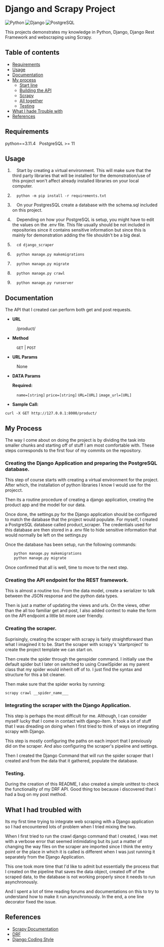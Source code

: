 # Django and Scrapy Project

![Python](https://img.shields.io/badge/python-3670A0?style=for-the-badge&logo=python&logoColor=ffdd54)
![Django](https://img.shields.io/badge/Django-092E20?style=for-the-badge&logo=django&logoColor=white)
![PostgreSQL](https://img.shields.io/badge/PostgreSQL-316192?style=for-the-badge&logo=postgresql&logoColor=white)

This projects demonstrates my knowledge in Python, Django, Django Rest Framework and webscraping using Scrapy.

## Table of contents

- [Requirements](#requirements)
- [Usage](#usage)
- [Documentation](#documentation)
- [My process](#my-process)
  - [Start line](#creating-the-django-application-and-preparing-the-postgresql-database.)
  - [Building the API](#creating-the-api-endpoint-for-the-rest-framework.)
  - [Scrapy](#creating-the-scraper.)
  - [All together](#integrating-the-scraper-with-the-django-application.)
  - [Testing](#testing.)
- [What I hade Trouble with](#what-i-had-troubled-with)
- [References](#references)

## Requirements

python==3.11.4 &nbsp;
PostgreSQL >= 11

## Usage

1. &emsp;Start by creating a virtual environment. This will make sure that the third party libraries that will be installed for the demonstration/use of this project won't affect already installed libraries on your local computer.

1. &emsp;```python -m pip install -r requirements.txt```

1. &emsp;On your PostgresSQL create a database with the schema.sql included on this project.

1. &emsp;Depending on how your PostgreSQL is setup, you might have to edit the values on the .env file. This file usually should be not included in repositories since it contains sensitive information but since this is mainly for demonstration adding the file shouldn't be a big deal. 

1. &emsp;```cd django_scraper```

1. &emsp;```python manage.py makemigrations```

1. &emsp;```python manage.py migrate```

1. &emsp;```python manage.py crawl```

1. &emsp;```python manage.py runserver```

## Documentation

The API that I created can perform both get and post requests. 

* **URL**

    &emsp;/product/

* **Method**

    &emsp;`GET` | `POST`

* **URL Params**

    &emsp;None

* **DATA Params**

    **Required:**

    &emsp;`name=[string]`
    `price=[string]`
    `URL=[URL]`
    `image_url=[URL]`

* **Sample Call:**

```curl -X GET http://127.0.0.1:8000/product/```

## My Process

The way I come about on doing the project is by dividing the task into smaller chunks and starting off of stuff I am most comfortable with. These steps corresponds to the first four of my commits on the repository.

### Creating the Django Application and preparing the PostgreSQL database.

This step of course starts with creating a virtual environment for the project.
After which, the installation of python libraries I know I would use for the projecct. 

Then its a routine procedure of creating a django application, creating the product app and the model for our data.

Once done, the settings.py for the Django application should be configured to match the database that the project would populate. For myself, I created a PostgreSQL database called product_scraper. The credentials used for this database are then stored in a .env file to hide sensitive information that would normally be left on the settings.py

Once the database has been setup, run the following commands:
```cmd
    python manage.py makemigrations
    python manage.py migrate
```

Once confirmed that all is well, time to move to the next step.

### Creating the API endpoint for the REST framework.

This is almost a routine too. From the data model, create a serializer to talk between the JSON response and the python data types. 

Then is just a matter of updating the views and urls. On the views, other than the all too familiar get and post, I also added context to make the form on the API endpoint a little bit more user friendly.

### Creating the scraper.

Suprisingly, creating the scraper with scrapy is fairly straightforward than what I imagined it to be. Start the scraper with scrapy's 'startproject' to create the project template we can start on.

Then create the spider through the genspider command. I initially use the default spider but I later on switched to using CrawlSpider as my parent class that my spider would inherit off of to. I just find the syntax and structure for this a bit cleaner.

Then make sure that the spider works by running:

```scrapy crawl __spider_name___```

### Integrating the scraper with the Django Application.

This step is perhaps the most difficult for me. Although, I can consider myself lucky that I come in contact with django-item. It took a lot of stuff that I was dreading on doing when I first tried to think of ways on integrating scrapy with Django. 

This step is mostly configuring the paths on each import that I previously did on the scraper. And also configuring the scraper's pipeline and settings.

Then I created the Django Command that will run the spider scraper that I created and from the data that it gathered, populate the database.

### Testing.

During the creation of this README, I also created a simple unittest to check the functionality of my DRF API. Good thing too because i discovered that I had a bug on my post method. 

## What I had troubled with

Its my first time trying to integrate web scraping with a Django application so I had encountered lots of problem when I tried mixing the two. 

When I first tried to run the crawl django command that I created, I was met with a verbose error that seemed intimidating but its just a matter of changing the way files on the scraper are imported since I think the entry point or the place in which it is called is different when I was just running it separately from the Django Application.

This one took more time that I'd like to admit but essentially the process that I created on the pipeline that saves the data object, created off of the scraped data, to the database is not working properly since it needs to run asynchronously. 

And I spent a lot of time reading forums and documentations on this to try to understand how to make it run asynchronously. In the end, a one line decorator fixed the issue.

## References

- [Scrapy Documentation](https://docs.scrapy.org/)
- [DRF](https://www.django-rest-framework.org/)
- [Django Coding Style](https://docs.djangoproject.com/en/4.1/internals/contributing/writing-code/coding-style/#model-style)